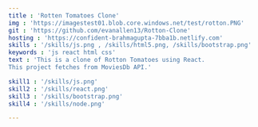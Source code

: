 ```yaml
---
title : 'Rotten Tomatoes Clone'
img : 'https://imagestest01.blob.core.windows.net/test/rotton.PNG'
git : 'https://github.com/evanallen13/Rotton-Clone'
hosting : 'https://confident-brahmagupta-7bba1b.netlify.com'
skills : '/skills/js.png , /skills/html5.png, /skills/bootstrap.png'
keywords : 'js react html css'
text : 'This is a clone of Rotton Tomatoes using React. 
This project fetches from MoviesDb API.'

skill1 : '/skills/js.png'
skill2 : '/skills/react.png'
skill3 : '/skills/bootstrap.png'
skill4 : '/skills/node.png'

---
```


